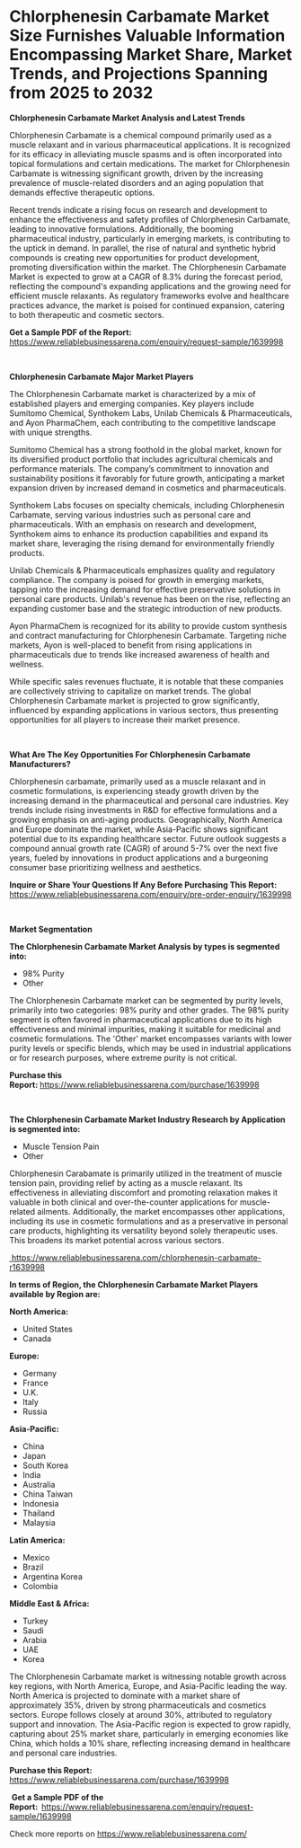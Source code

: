 <p><h1>Chlorphenesin Carbamate Market Size Furnishes Valuable Information Encompassing Market Share, Market Trends, and Projections Spanning from 2025 to 2032</h1></p><p><strong>Chlorphenesin Carbamate Market Analysis and Latest Trends</strong></p>
<p><p>Chlorphenesin Carbamate is a chemical compound primarily used as a muscle relaxant and in various pharmaceutical applications. It is recognized for its efficacy in alleviating muscle spasms and is often incorporated into topical formulations and certain medications. The market for Chlorphenesin Carbamate is witnessing significant growth, driven by the increasing prevalence of muscle-related disorders and an aging population that demands effective therapeutic options. </p><p>Recent trends indicate a rising focus on research and development to enhance the effectiveness and safety profiles of Chlorphenesin Carbamate, leading to innovative formulations. Additionally, the booming pharmaceutical industry, particularly in emerging markets, is contributing to the uptick in demand. In parallel, the rise of natural and synthetic hybrid compounds is creating new opportunities for product development, promoting diversification within the market. The Chlorphenesin Carbamate Market is expected to grow at a CAGR of 8.3% during the forecast period, reflecting the compound's expanding applications and the growing need for efficient muscle relaxants. As regulatory frameworks evolve and healthcare practices advance, the market is poised for continued expansion, catering to both therapeutic and cosmetic sectors.</p></p>
<p><strong>Get a Sample PDF of the Report:&nbsp;</strong> <a href="https://www.reliablebusinessarena.com/enquiry/request-sample/1639998?utm_campaign=2518&utm_medium=2&utm_source=Github&utm_content=ia&utm_term=02042025&utm_id=chlorphenesin-carbamate">https://www.reliablebusinessarena.com/enquiry/request-sample/1639998</a></p>
<p>&nbsp;</p>
<p><strong>Chlorphenesin Carbamate Major Market Players</strong></p>
<p><p>The Chlorphenesin Carbamate market is characterized by a mix of established players and emerging companies. Key players include Sumitomo Chemical, Synthokem Labs, Unilab Chemicals & Pharmaceuticals, and Ayon PharmaChem, each contributing to the competitive landscape with unique strengths.</p><p>Sumitomo Chemical has a strong foothold in the global market, known for its diversified product portfolio that includes agricultural chemicals and performance materials. The company’s commitment to innovation and sustainability positions it favorably for future growth, anticipating a market expansion driven by increased demand in cosmetics and pharmaceuticals.</p><p>Synthokem Labs focuses on specialty chemicals, including Chlorphenesin Carbamate, serving various industries such as personal care and pharmaceuticals. With an emphasis on research and development, Synthokem aims to enhance its production capabilities and expand its market share, leveraging the rising demand for environmentally friendly products.</p><p>Unilab Chemicals & Pharmaceuticals emphasizes quality and regulatory compliance. The company is poised for growth in emerging markets, tapping into the increasing demand for effective preservative solutions in personal care products. Unilab's revenue has been on the rise, reflecting an expanding customer base and the strategic introduction of new products.</p><p>Ayon PharmaChem is recognized for its ability to provide custom synthesis and contract manufacturing for Chlorphenesin Carbamate. Targeting niche markets, Ayon is well-placed to benefit from rising applications in pharmaceuticals due to trends like increased awareness of health and wellness.</p><p>While specific sales revenues fluctuate, it is notable that these companies are collectively striving to capitalize on market trends. The global Chlorphenesin Carbamate market is projected to grow significantly, influenced by expanding applications in various sectors, thus presenting opportunities for all players to increase their market presence.</p></p>
<p>&nbsp;</p>
<p><strong>What Are The Key Opportunities For Chlorphenesin Carbamate Manufacturers?</strong></p>
<p><p>Chlorphenesin carbamate, primarily used as a muscle relaxant and in cosmetic formulations, is experiencing steady growth driven by the increasing demand in the pharmaceutical and personal care industries. Key trends include rising investments in R&D for effective formulations and a growing emphasis on anti-aging products. Geographically, North America and Europe dominate the market, while Asia-Pacific shows significant potential due to its expanding healthcare sector. Future outlook suggests a compound annual growth rate (CAGR) of around 5-7% over the next five years, fueled by innovations in product applications and a burgeoning consumer base prioritizing wellness and aesthetics.</p></p>
<p><strong>Inquire or Share Your Questions If Any Before Purchasing This Report:</strong> <a href="https://www.reliablebusinessarena.com/enquiry/pre-order-enquiry/1639998?utm_campaign=2518&utm_medium=2&utm_source=Github&utm_content=ia&utm_term=02042025&utm_id=chlorphenesin-carbamate">https://www.reliablebusinessarena.com/enquiry/pre-order-enquiry/1639998</a></p>
<p>&nbsp;</p>
<p><strong>Market Segmentation</strong></p>
<p><strong>The Chlorphenesin Carbamate Market Analysis by types is segmented into:</strong></p>
<p><ul><li>98% Purity</li><li>Other</li></ul></p>
<p><p>The Chlorphenesin Carbamate market can be segmented by purity levels, primarily into two categories: 98% purity and other grades. The 98% purity segment is often favored in pharmaceutical applications due to its high effectiveness and minimal impurities, making it suitable for medicinal and cosmetic formulations. The 'Other' market encompasses variants with lower purity levels or specific blends, which may be used in industrial applications or for research purposes, where extreme purity is not critical.</p></p>
<p><strong>Purchase this Report:&nbsp;</strong><a href="https://www.reliablebusinessarena.com/purchase/1639998?utm_campaign=2518&utm_medium=2&utm_source=Github&utm_content=ia&utm_term=02042025&utm_id=chlorphenesin-carbamate">https://www.reliablebusinessarena.com/purchase/1639998</a></p>
<p>&nbsp;</p>
<p><strong>The Chlorphenesin Carbamate Market Industry Research by Application is segmented into:</strong></p>
<p><ul><li>Muscle Tension Pain</li><li>Other</li></ul></p>
<p><p>Chlorphenesin Carabamate is primarily utilized in the treatment of muscle tension pain, providing relief by acting as a muscle relaxant. Its effectiveness in alleviating discomfort and promoting relaxation makes it valuable in both clinical and over-the-counter applications for muscle-related ailments. Additionally, the market encompasses other applications, including its use in cosmetic formulations and as a preservative in personal care products, highlighting its versatility beyond solely therapeutic uses. This broadens its market potential across various sectors.</p></p>
<p><a href="https://www.reliablebusinessarena.com/chlorphenesin-carbamate-r1639998?utm_campaign=2518&utm_medium=2&utm_source=Github&utm_content=ia&utm_term=02042025&utm_id=chlorphenesin-carbamate">&nbsp;https://www.reliablebusinessarena.com/chlorphenesin-carbamate-r1639998</a></p>
<p><strong>In terms of Region, the Chlorphenesin Carbamate Market Players available by Region are:</strong></p>
<p>
    <p> <strong> North America: </strong>
        <ul>
            <li>United States</li>
            <li>Canada</li>
        </ul>
        </p> 
    <p> <strong> Europe: </strong>
        <ul>
            <li>Germany</li>
            <li>France</li>
            <li>U.K.</li>
            <li>Italy</li>
            <li>Russia</li>
        </ul>
        </p> 
    <p> <strong> Asia-Pacific: </strong>
        <ul>
            <li>China</li>
            <li>Japan</li>
            <li>South Korea</li>
            <li>India</li>
            <li>Australia</li>
            <li>China Taiwan</li>
            <li>Indonesia</li>
            <li>Thailand</li>
            <li>Malaysia</li>
        </ul>
        </p> 
    <p> <strong> Latin America: </strong>
        <ul>
            <li>Mexico</li>
            <li>Brazil</li>
            <li>Argentina Korea</li>
            <li>Colombia</li>
        </ul>
        </p> 
    <p> <strong> Middle East & Africa: </strong>
        <ul>
            <li>Turkey</li>
            <li>Saudi</li>
            <li>Arabia</li>
            <li>UAE</li>
            <li>Korea</li>
        </ul>
    </p>
    </p>
<p><p>The Chlorphenesin Carbamate market is witnessing notable growth across key regions, with North America, Europe, and Asia-Pacific leading the way. North America is projected to dominate with a market share of approximately 35%, driven by strong pharmaceuticals and cosmetics sectors. Europe follows closely at around 30%, attributed to regulatory support and innovation. The Asia-Pacific region is expected to grow rapidly, capturing about 25% market share, particularly in emerging economies like China, which holds a 10% share, reflecting increasing demand in healthcare and personal care industries.</p></p>
<p><strong>Purchase this Report: </strong><a href="https://www.reliablebusinessarena.com/purchase/1639998?utm_campaign=2518&utm_medium=2&utm_source=Github&utm_content=ia&utm_term=02042025&utm_id=chlorphenesin-carbamate">https://www.reliablebusinessarena.com/purchase/1639998</a></p>
<p>&nbsp;<strong>Get a Sample PDF of the Report:&nbsp;&nbsp;</strong><a href="https://www.reliablebusinessarena.com/enquiry/request-sample/1639998?utm_campaign=2518&utm_medium=2&utm_source=Github&utm_content=ia&utm_term=02042025&utm_id=chlorphenesin-carbamate">https://www.reliablebusinessarena.com/enquiry/request-sample/1639998</a></p>
<p><strong></strong></p>
<p>Check more reports on <a href="https://www.reliablebusinessarena.com/?utm_campaign=2518&utm_medium=2&utm_source=Github&utm_content=ia&utm_term=02042025&utm_id=chlorphenesin-carbamate">https://www.reliablebusinessarena.com/</a></p>